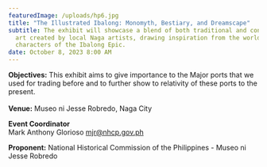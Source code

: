 ```yaml
---
featuredImage: /uploads/hp6.jpg
title: "The Illustrated Ibalong: Monomyth, Bestiary, and Dreamscape"
subtitle: The exhibit will showcase a blend of both traditional and contemporary
  art created by local Naga artists, drawing inspiration from the world and
  characters of the Ibalong Epic.
date: October 8, 2023 8:00 AM
---
```

<!--StartFragment-->

**O﻿bjectives:** This exhibit aims to give importance to the Major ports that we used for trading before and to further show to relativity of these ports to the present.\
\
**V﻿enue:** Museo ni Jesse Robredo, Naga City

**E﻿vent Coordinator**\
Mark Anthony Glorioso
mjr@nhcp.gov.ph

**P﻿roponent:** National Historical Commission of the Philippines - Museo ni Jesse Robredo

<!--EndFragment-->